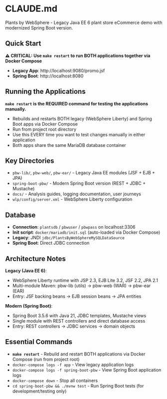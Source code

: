 # CLAUDE.md

Plants by WebSphere - Legacy Java EE 6 plant store eCommerce demo with modernized Spring Boot version.

## Quick Start

**⚠️ CRITICAL: Use `make restart` to run BOTH applications together via Docker Compose**

- **Legacy App**: http://localhost:9080/promo.jsf
- **Spring Boot**: http://localhost:8080

## Running the Applications

**`make restart` is the REQUIRED command for testing the applications manually.**

- Rebuilds and restarts BOTH legacy (WebSphere Liberty) and Spring Boot apps via Docker Compose
- Run from project root directory
- Use this EVERY time you want to test changes manually in either application
- Both apps share the same MariaDB database container

## Key Directories

- `pbw-lib/`, `pbw-web/`, `pbw-ear/` - Legacy Java EE modules (JSF + EJB + JPA)
- `spring-boot-pbw/` - Modern Spring Boot version (REST + JDBC + Mustache)
- `docs/` - Analysis guides, logging documentation, user journeys
- `wlp/config/server.xml` - WebSphere Liberty configuration

## Database

- **Connection**: `plantsdb` / `pbwuser` / `pbwpass` on localhost:3306
- **Init script**: `docker/mariadb/init.sql` (auto-loaded via Docker Compose)
- **Legacy**: JNDI `jdbc/PlantsByWebSphereMySQLDataSource`
- **Spring Boot**: Direct JDBC connection

## Architecture Notes

**Legacy (Java EE 6)**:
- WebSphere Liberty runtime with JSP 2.3, EJB Lite 3.2, JSF 2.2, JPA 2.1
- Multi-module Maven: pbw-lib (utils) → pbw-web (WAR) → pbw-ear (EAR)
- Entry: JSF backing beans → EJB session beans → JPA entities

**Modern (Spring Boot)**:
- Spring Boot 3.5.6 with Java 21, JDBC templates, Mustache views
- Single module with REST controllers and direct database access
- Entry: REST controllers → JDBC services → domain objects

## Essential Commands

- **`make restart`** - Rebuild and restart BOTH applications via Docker Compose (run from project root)
- `docker-compose logs -f app` - View legacy application logs
- `docker-compose logs -f spring-boot-pbw` - View Spring Boot application logs
- `docker-compose down` - Stop all containers
- `cd spring-boot-pbw && ./mvnw test` - Run Spring Boot tests (for development/testing only)